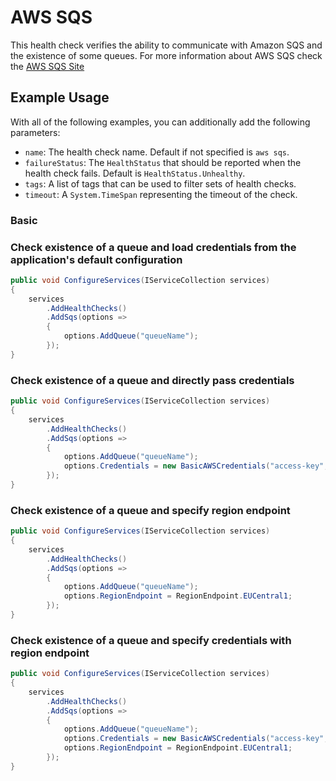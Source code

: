 # AWS SQS

This health check verifies the ability to communicate with Amazon SQS and the existence of some queues. For more information about AWS SQS check the [AWS SQS Site](https://aws.amazon.com/sqs/)

## Example Usage

With all of the following examples, you can additionally add the following parameters:

- `name`: The health check name. Default if not specified is `aws sqs`.
- `failureStatus`: The `HealthStatus` that should be reported when the health check fails. Default is `HealthStatus.Unhealthy`.
- `tags`: A list of tags that can be used to filter sets of health checks.
- `timeout`: A `System.TimeSpan` representing the timeout of the check.

### Basic

### Check existence of a queue and load credentials from the application's default configuration

```csharp
public void ConfigureServices(IServiceCollection services)
{
    services
        .AddHealthChecks()
        .AddSqs(options =>
        {
            options.AddQueue("queueName");
        });
}
```

### Check existence of a queue and directly pass credentials

```csharp
public void ConfigureServices(IServiceCollection services)
{
    services
        .AddHealthChecks()
        .AddSqs(options =>
        {
            options.AddQueue("queueName");
            options.Credentials = new BasicAWSCredentials("access-key", "secret-key");
        });
}
```

### Check existence of a queue and specify region endpoint

```csharp
public void ConfigureServices(IServiceCollection services)
{
    services
        .AddHealthChecks()
        .AddSqs(options =>
        {
            options.AddQueue("queueName");
            options.RegionEndpoint = RegionEndpoint.EUCentral1;
        });
}
```

### Check existence of a queue and specify credentials with region endpoint

```csharp
public void ConfigureServices(IServiceCollection services)
{
    services
        .AddHealthChecks()
        .AddSqs(options =>
        {
            options.AddQueue("queueName");
            options.Credentials = new BasicAWSCredentials("access-key", "secret-key");
            options.RegionEndpoint = RegionEndpoint.EUCentral1;
        });
}
```
